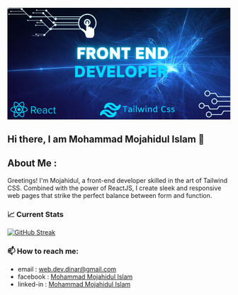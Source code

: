 [![Mohammad Mojahidul Islam ](https://raw.githubusercontent.com/Mujahidul-Islam11/Mujahidul-Islam11/491dc937b345c4a4ddb8df1a5339899727cf0418/images/banner.png)](
    https://www.linkedin.com/in/mohammad-mojahidul-islam-71675629b/
)
## Hi there, I am Mohammad Mojahidul Islam 👋
## About Me :
Greetings! I'm Mojahidul, a front-end developer skilled in the art of Tailwind CSS. Combined with the power of ReactJS, I create sleek and responsive web pages that strike the perfect balance between form and function.
### 📈 Current Stats
[![GitHub Streak](https://streak-stats.demolab.com?user=Mujahidul-Islam11)](https://git.io/streak-stats)
### 📫 How to reach me:
- email : web.dev.dinar@gmail.com
- facebook : [Mohammad Mojahidul Islam](https://www.facebook.com/profile.php?id=61552796227649)
- linked-in : [Mohammad Mojahidul Islam](https://www.linkedin.com/in/mohammad-mojahidul-islam-71675629b/)
<!--
**Mujahidul-Islam11/Mujahidul-Islam11** is a ✨ _special_ ✨ repository because its `README.md` (this file) appears on your GitHub profile.

Here are some ideas to get you started:

- 🔭 I’m currently working on ...
- 🌱 I’m currently learning ...
- 👯 I’m looking to collaborate on ...
- 🤔 I’m looking for help with ...
- 💬 Ask me about ...
- 📫 How to reach me: ...
- 😄 Pronouns: ...
- ⚡ Fun fact: ...
-->
